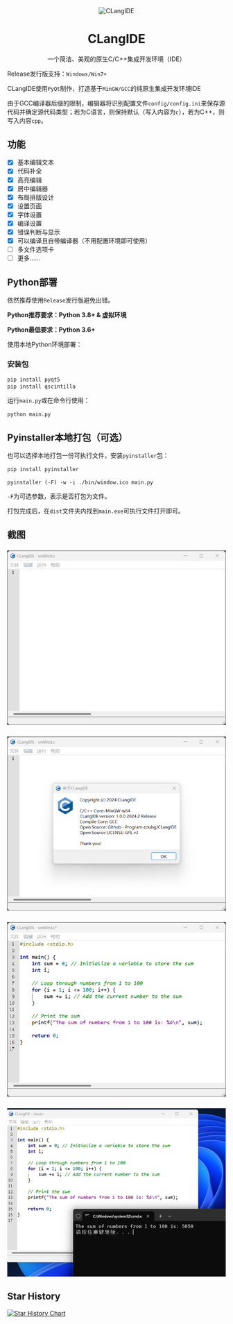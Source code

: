 <p align="center">
 <img width="100px" src="https://blog.programapps.top/file/images/C-language.png" align="center" alt="CLangIDE" />
 <h1 align="center">CLangIDE</h2>
 <p align="center">一个简洁、美观的原生C/C++集成开发环境（IDE）</p>
</p>

Release发行版支持：`Windows/Win7+`

CLangIDE使用`PyQt`制作，打造基于`MinGW/GCC`的纯原生集成开发环境IDE

由于GCC编译器后缀的限制，编辑器将识别配置文件`config/config.ini`来保存源代码并确定源代码类型；若为C语言，则保持默认（写入内容为`c`），若为C++，则写入内容`cpp`。

## 功能

- [x] 基本编辑文本
- [x] 代码补全
- [x] 高亮编辑
- [x] 居中编辑器
- [x] 布局排版设计
- [x] 设置页面
- [x] 字体设置
- [x] 编译设置
- [x] 错误判断与显示
- [x] 可以编译且自带编译器（不用配置环境即可使用）
- [ ] 多文件选项卡
- [ ] 更多……

## Python部署

依然推荐使用`Release`发行版避免出错。

**Python推荐要求：Python 3.8+ & 虚拟环境**

**Python最低要求：Python 3.6+**

使用本地Python环境部署：

### 安装包

```shell
pip install pyqt5
pip install qscintilla
```

运行`main.py`或在命令行使用：

```shell
python main.py
```

## Pyinstaller本地打包（可选）

也可以选择本地打包一份可执行文件，安装`pyinstaller`包：

```shell
pip install pyinstaller
```

```shell
pyinstaller (-F) -w -i ./bin/window.ico main.py
```

`-F`为可选参数，表示是否打包为文件。

打包完成后，在`dist`文件夹内找到`main.exe`可执行文件打开即可。

## 截图

### ![主窗口](/bin/images/a.png)
### ![关于信息](/bin/images/b.png)
### ![一个C语言程序](/bin/images/c.png)
### ![程序编译与运行](/bin/images/d.png)

## Star History

[![Star History Chart](https://api.star-history.com/svg?repos=program-zoubg/CLangIDE&type=Date)](https://star-history.com/#program-zoubg/CLangIDE&Date)

